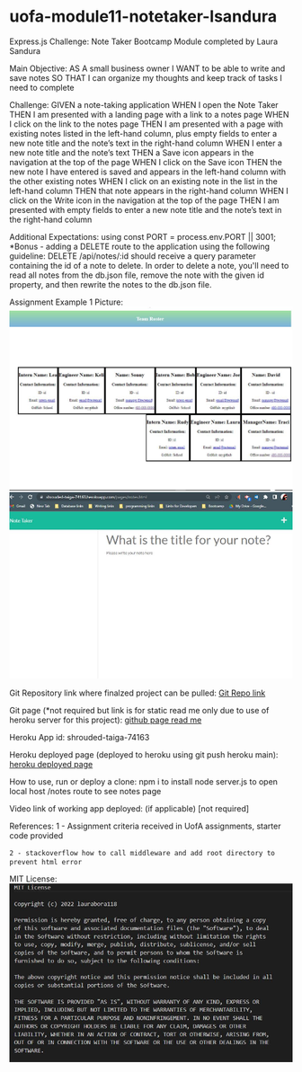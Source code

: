 # uofa-module11-notetaker-lsandura
Express.js Challenge: Note Taker Bootcamp Module completed by Laura Sandura

Main Objective: 
AS A small business owner
I WANT to be able to write and save notes
SO THAT I can organize my thoughts and keep track of tasks I need to complete

Challenge: 
GIVEN a note-taking application
WHEN I open the Note Taker
THEN I am presented with a landing page with a link to a notes page
WHEN I click on the link to the notes page
THEN I am presented with a page with existing notes listed in the left-hand column, plus empty fields to enter a new note title and the note’s text in the right-hand column
WHEN I enter a new note title and the note’s text
THEN a Save icon appears in the navigation at the top of the page
WHEN I click on the Save icon
THEN the new note I have entered is saved and appears in the left-hand column with the other existing notes
WHEN I click on an existing note in the list in the left-hand column
THEN that note appears in the right-hand column
WHEN I click on the Write icon in the navigation at the top of the page
THEN I am presented with empty fields to enter a new note title and the note’s text in the right-hand column

Additional Expectations:
    using const PORT = process.env.PORT || 3001;
    *Bonus - adding a DELETE route to the application using the following guideline: DELETE /api/notes/:id should receive a query parameter containing the id of a note to delete. In order to delete a note, you'll need to read all notes from the db.json file, remove the note with the given id property, and then rewrite the notes to the db.json file.

Assignment Example 1 Picture:    
    ![website home page](public/assets/images/website1.jpg)
    ![website note page](public/assets/images/website2.jpg)
    
Git Repository link where finalzed project can be pulled:
    [Git Repo link](https://github.com/laurabora118/uofa-module11-notetaker-lsandura)  

Git page (*not required but link is for static read me only due to use of heroku server for this project):
    [github page read me](https://github.com/laurabora118/uofa-module11-notetaker-lsandura)

Heroku App id:
    shrouded-taiga-74163

Heroku deployed page (deployed to heroku using git push heroku main):
    [heroku deployed page](https://shrouded-taiga-74163.herokuapp.com/)
    
How to use, run or deploy a clone:
    npm i to install
    node server.js to open local host
    /notes route to see notes page

Video link of working app deployed: (if applicable)
    [not required]

References:
    1 - Assignment criteria received in UofA assignments, starter code provided

    2 - stackoverflow how to call middleware and add root directory to prevent html error

MIT License: 
    ![MIT License](./public/assets/images/mit.jpg)
